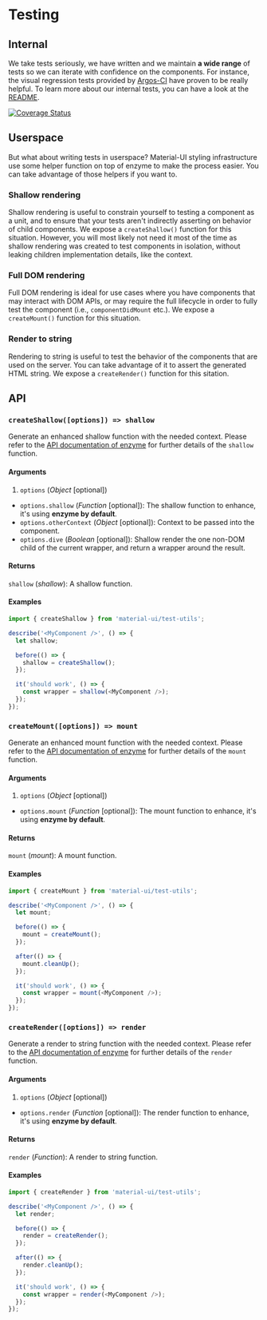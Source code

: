 # Testing

## Internal

We take tests seriously, we have written and we maintain **a wide range** of tests so we can
iterate with confidence on the components. For instance, the visual regression tests provided by [Argos-CI](https://www.argos-ci.com/callemall/material-ui) have proven to be really helpful.
To learn more about our internal tests, you can have a look at the [README](https://github.com/callemall/material-ui/blob/v1-alpha/test/README.md).

[![Coverage Status](https://img.shields.io/codecov/c/github/callemall/material-ui/v1-alpha.svg)](https://codecov.io/gh/callemall/material-ui/branch/v1-alpha)

## Userspace

But what about writing tests in userspace? Material-UI styling infrastructure use some helper function on top of enzyme to make the process easier.
You can take advantage of those helpers if you want to.

### Shallow rendering

Shallow rendering is useful to constrain yourself to testing a component as a unit, and to ensure that your tests aren't indirectly asserting on behavior of child components.
We expose a `createShallow()` function for this situation. However, you will most likely not need it most of the time as shallow rendering was created to test components in isolation, without leaking children implementation details, like the context.

### Full DOM rendering

Full DOM rendering is ideal for use cases where you have components that may interact with DOM APIs, or may require the full lifecycle in order to fully test the component (i.e., `componentDidMount` etc.).
We expose a `createMount()` function for this situation.

### Render to string

Rendering to string is useful to test the behavior of the components that are used on the server.
You can take advantage of it to assert the generated HTML string.
We expose a `createRender()` function for this sitation.

## API

### `createShallow([options]) => shallow`

Generate an enhanced shallow function with the needed context.
Please refer to the [API documentation of enzyme](http://airbnb.io/enzyme/docs/api/shallow.html) for further details of the `shallow` function.


#### Arguments

1. `options` (*Object* [optional])
  - `options.shallow` (*Function* [optional]): The shallow function to enhance, it's using **enzyme by default**.
  - `options.otherContext` (*Object* [optional]): Context to be passed into the component.
  - `options.dive` (*Boolean* [optional]): Shallow render the one non-DOM child of the current wrapper, and return a wrapper around the result.

#### Returns

`shallow` (*shallow*): A shallow function.

#### Examples

```js
import { createShallow } from 'material-ui/test-utils';

describe('<MyComponent />', () => {
  let shallow;

  before(() => {
    shallow = createShallow();
  });

  it('should work', () => {
    const wrapper = shallow(<MyComponent />);
  });
});
```

### `createMount([options]) => mount`

Generate an enhanced mount function with the needed context.
Please refer to the [API documentation of enzyme](http://airbnb.io/enzyme/docs/api/mount.html) for further details of the `mount` function.

#### Arguments

1. `options` (*Object* [optional])
  - `options.mount` (*Function* [optional]): The mount function to enhance, it's using **enzyme by default**.

#### Returns

`mount` (*mount*): A mount function.

#### Examples

```js
import { createMount } from 'material-ui/test-utils';

describe('<MyComponent />', () => {
  let mount;

  before(() => {
    mount = createMount();
  });

  after(() => {
    mount.cleanUp();
  });

  it('should work', () => {
    const wrapper = mount(<MyComponent />);
  });
});
```

### `createRender([options]) => render`

Generate a render to string function with the needed context.
Please refer to the [API documentation of enzyme](http://airbnb.io/enzyme/docs/api/render.html) for further details of the `render` function.

#### Arguments

1. `options` (*Object* [optional])
  - `options.render` (*Function* [optional]): The render function to enhance, it's using **enzyme by default**.

#### Returns

`render` (*Function*): A render to string function.

#### Examples

```js
import { createRender } from 'material-ui/test-utils';

describe('<MyComponent />', () => {
  let render;

  before(() => {
    render = createRender();
  });

  after(() => {
    render.cleanUp();
  });

  it('should work', () => {
    const wrapper = render(<MyComponent />);
  });
});
```
